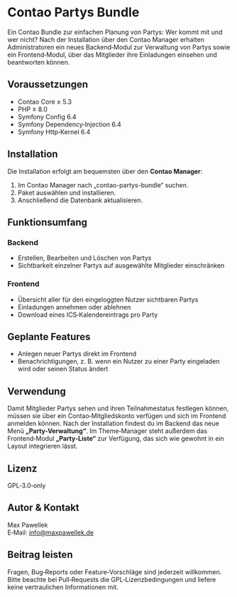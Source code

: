 # Contao Partys Bundle

Ein Contao Bundle zur einfachen Planung von Partys: Wer kommt mit und wer nicht? Nach der Installation über den Contao Manager erhalten Administratoren ein neues Backend‑Modul zur Verwaltung von Partys sowie ein Frontend‑Modul, über das Mitglieder ihre Einladungen einsehen und beantworten können.

## Voraussetzungen

- Contao Core ≥ 5.3
- PHP ≥ 8.0
- Symfony Config 6.4
- Symfony Dependency‑Injection 6.4
- Symfony Http‑Kernel 6.4

## Installation

Die Installation erfolgt am bequemsten über den **Contao Manager**:

1. Im Contao Manager nach „contao-partys-bundle“ suchen.
2. Paket auswählen und installieren.
3. Anschließend die Datenbank aktualisieren.

## Funktionsumfang

### Backend

- Erstellen, Bearbeiten und Löschen von Partys
- Sichtbarkeit einzelner Partys auf ausgewählte Mitglieder einschränken

### Frontend

- Übersicht aller für den eingeloggten Nutzer sichtbaren Partys
- Einladungen annehmen oder ablehnen
- Download eines ICS‑Kalendereintrags pro Party

## Geplante Features

- Anlegen neuer Partys direkt im Frontend&#x20;
- Benachrichtigungen, z. B. wenn ein Nutzer zu einer Party eingeladen wird oder seinen Status ändert

## Verwendung

Damit Mitglieder Partys sehen und ihren Teilnahmestatus festlegen können, müssen sie über ein Contao‑Mitgliedskonto verfügen und sich im Frontend anmelden können. Nach der Installation findest du im Backend das neue Menü **„Party-Verwaltung“**. Im Theme‑Manager steht außerdem das Frontend‑Modul **„Party‑Liste“** zur Verfügung, das sich wie gewohnt in ein Layout integrieren lässt.

## Lizenz

GPL‑3.0‑only

## Autor & Kontakt

Max Pawellek\
E‑Mail: [info@maxpawellek.de](mailto\:info@maxpawellek.de)

## Beitrag leisten

Fragen, Bug‑Reports oder Feature‑Vorschläge sind jederzeit willkommen. Bitte beachte bei Pull‑Requests die GPL‑Lizenzbedingungen und liefere keine vertraulichen Informationen mit.
